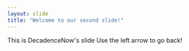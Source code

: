 ```yaml
---
layout: slide
title: "Welcome to our second slide!"
---
```

This is DecadenceNow's slide
Use the left arrow to go back!
